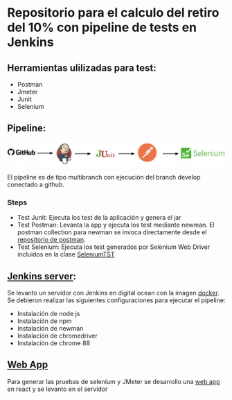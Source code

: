 # Repositorio para el calculo del retiro del 10% con pipeline de tests en Jenkins

## Herramientas ulilizadas para test:

- Postman
- Jmeter
- Junit
- Selenium

## Pipeline:

![alt text](/resources/pipeline.png)

 El pipeline es de tipo multibranch con ejecución del branch develop conectado a github.

### Steps


- Test Junit: Ejecuta los test de la aplicación y genera el jar
- Test Postman: Levanta la app y ejecuta los test mediante newman. El postman collection para newman se invoca directamente desde el [repositorio de postman](https://github.com/usach-devops/TrabajoFinalM4Postman/blob/develop/LabDevopsUnidad4.postman_collection.json).
- Test Selenium: Ejecuta los test generados por Selenium Web Driver incluidos en la clase [SeleniumTST](/src/test/java/com/devops/dxc/devops/DevopsApplicationTests.java)

## [Jenkins server](http://192.81.214.49:8080/):

Se levanto un servidor con Jenkins en digital ocean con la imagen [docker](https://hub.docker.com/r/jenkins/jenkins). Se debieron realizar las siguientes configuraciones para ejecutar el pipeline:

- Instalación de node js
- Instalación de npm
- Instalación de newman
- Instalación de chromedriver
- Instalación de chrome 88

## [Web App](http://192.81.214.49/)

Para generar las pruebas de selenium y JMeter se desarrollo una [web app](https://github.com/usach-devops/trabajofinalm4swd-web) en react y se levanto en el servidor


